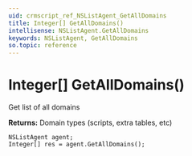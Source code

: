 ```yaml
---
uid: crmscript_ref_NSListAgent_GetAllDomains
title: Integer[] GetAllDomains()
intellisense: NSListAgent.GetAllDomains
keywords: NSListAgent, GetAllDomains
so.topic: reference
---
```


# Integer[] GetAllDomains()

Get list of all domains

**Returns:** Domain types (scripts, extra tables, etc)

```crmscript
NSListAgent agent;
Integer[] res = agent.GetAllDomains();
```

